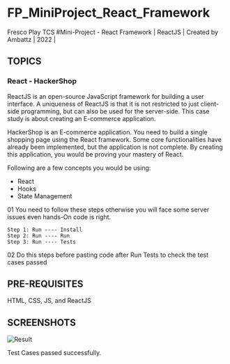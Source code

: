 # FP_MiniProject_React_Framework
Fresco Play TCS #Mini-Project - React Framework | ReactJS | Created by Ambattz | 2022 |


## TOPICS
### React - HackerShop
ReactJS is an open-source JavaScript framework for building a user interface. A uniqueness of ReactJS is that it is not restricted to just client-side programming, but can also be used for the server-side. This case study is about creating an E-commerce application.

HackerShop is an E-commerce application. You need to build a single shopping page using the React framework. Some core functionalities have already been implemented, but the application is not complete. By creating this application, you would be proving your mastery of React.

Following are a few concepts you would be using:
  
* React
* Hooks
* State Management

01 You need to follow these steps otherwise you will face some server issues even hands-On code is right. 

    Step 1: Run ---- Install
    Step 2: Run ---- Run
    Step 3: Run ---- Tests 
    
02 Do this steps before pasting code after Run Tests to check the test cases passed

## PRE-REQUISITES
HTML, CSS, JS, and ReactJS

## SCREENSHOTS
![Result](https://user-images.githubusercontent.com/69767685/166874313-11249033-0943-483d-859e-772edb4c22d2.jpg)

Test Cases passed successfully.
